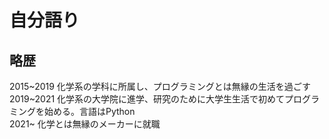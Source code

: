 # 自分語り

## 略歴
2015~2019 化学系の学科に所属し、プログラミングとは無縁の生活を過ごす
<br>
2019~2021 化学系の大学院に進学、研究のために大学生生活で初めてプログラミングを始める。言語はPython
<br>
2021~     化学とは無縁のメーカーに就職
